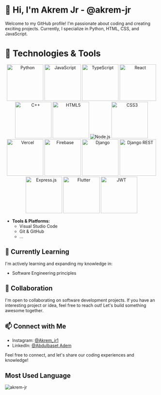 # 👋 Hi, I'm Akrem Jr - @akrem-jr

Welcome to my GitHub profile! I'm passionate about coding and creating exciting projects. Currently, I specialize in Python, HTML, CSS, and JavaScript.

# 🔧 Technologies & Tools


<div align="center">
    <img width="120" src="https://img.shields.io/badge/python-3670A0?style=for-the-badge&logo=python&logoColor=ffdd54" alt="Python"/>
    <img width="120" src="https://img.shields.io/badge/javascript-%23323330.svg?style=for-the-badge&logo=javascript&logoColor=%23F7DF1E" alt="JavaScript"/>
    <img width="120" src="https://img.shields.io/badge/typescript-%23007ACC.svg?style=for-the-badge&logo=typescript&logoColor=white" alt="TypeScript"/>
<img width="120" src="https://img.shields.io/badge/React-%2361DAFB.svg?style=for-the-badge&logo=react&logoColor=white" alt="React"/>
    <img width="120" src="https://img.shields.io/badge/c++-%2300599C.svg?style=for-the-badge&logo=c%2B%2B&logoColor=white" alt="C++"/>
    <img width="120" src="https://img.shields.io/badge/html5-%23E34F26.svg?style=for-the-badge&logo=html5&logoColor=white" alt="HTML5"/>

  <img src="https://img.shields.io/badge/Node.js-%23339933.svg?style=for-the-badge&logo=node.js&logoColor=white" alt="Node.js"/>
    <img width="120" src="https://img.shields.io/badge/css3-%231572B6.svg?style=for-the-badge&logo=css3&logoColor=white" alt="CSS3"/>
    <img width="120" src="https://img.shields.io/badge/vercel-%23000000.svg?style=for-the-badge&logo=vercel&logoColor=white" alt="Vercel"/>
    <img width="120" src="https://img.shields.io/badge/firebase-%23039BE5.svg?style=for-the-badge&logo=firebase" alt="Firebase"/>
    <img width="120" src="https://img.shields.io/badge/django-%23092E20.svg?style=for-the-badge&logo=django&logoColor=white" alt="Django"/>
    <img width="120" src="https://img.shields.io/badge/DJANGO-REST-ff1709?style=for-the-badge&logo=django&logoColor=white&color=ff1709&labelColor=gray" alt="Django REST"/>
    <img width="120" src="https://img.shields.io/badge/express.js-%23404d59.svg?style=for-the-badge&logo=express&logoColor=%2361DAFB" alt="Express.js"/>
    <img width="120" src="https://img.shields.io/badge/Flutter-%2302569B.svg?style=for-the-badge&logo=Flutter&logoColor=white" alt="Flutter"/>
    <img width="120" src="https://img.shields.io/badge/JWT-black?style=for-the-badge&logo=JSON%20web%20tokens" alt="JWT"/>
</div>



- **Tools & Platforms:** 
  - Visual Studio Code
  - Git & GitHub
  - ...

## 🌱 Currently Learning

I'm actively learning and expanding my knowledge in:

- Software Engineering principles

## 💼 Collaboration

I'm open to collaborating on software development projects. If you have an interesting project or idea, feel free to reach out! Let's build something awesome together.

## 📫 Connect with Me

- Instagram: [@Akrem_jr1](https://www.instagram.com/Akrem_jr1/)
- LinkedIn: [@Abdulbaset Adem](https://www.linkedin.com/in/abdulbaset-adem-484a87271/)

Feel free to connect, and let's share our coding experiences and knowledge!
<!--
## 🚀 GitHub Status

[![My GitHub Stats](https://github-readme-stats.vercel.app/api?username=akrem-jr&show_icons=true&theme=radical)](https://github.com/akrem-jr)

 Feel free to customize the sections and add more information based on your preferences. -->
 ## Most Used Language

<p><img align="center" src="https://github-readme-stats.vercel.app/api/top-langs?username=akrem-jr&show_icons=true&locale=en&layout=compact" alt="akrem-jr" /></p>
